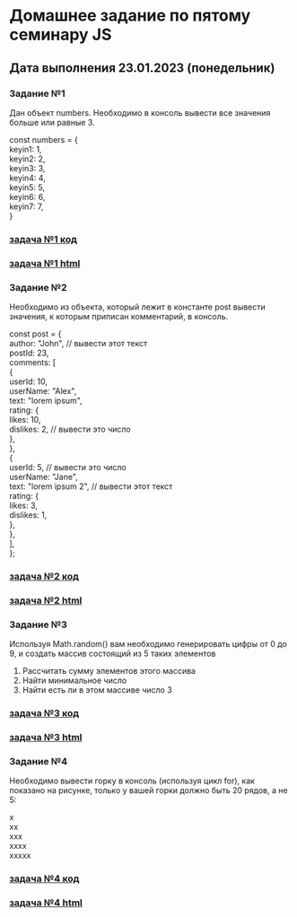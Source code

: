 # Домашнее задание по пятому семинару JS

## Дата выполнения 23.01.2023 (понедельник)


### Задание №1

Дан объект numbers. Необходимо в консоль вывести все значения больше или равные 3.

const numbers = {<br>
keyin1: 1,<br>
keyin2: 2,<br>
keyin3: 3,<br>
keyin4: 4,<br>
keyin5: 5,<br>
keyin6: 6,<br>
keyin7: 7,<br>
}



### [задача №1 код](https://github.com/olegsamy/4DZ_JS/blob/main/task_dz1/script.js) 

### [задача №1 html](https://olegsamy.github.io/4DZ_JS/task_dz1/index.html)



### Задание №2

Необходимо из объекта, который лежит в константе post вывести значения, к
которым приписан комментарий, в консоль.

  const post = {<br>
    author: "John", // вывести этот текст<br>
    postId: 23,<br>
    comments: [<br>
      {<br>
        userId: 10,<br>
        userName: "Alex",<br>
        text: "lorem ipsum",<br>
        rating: {<br>
          likes: 10,<br>
          dislikes: 2, // вывести это число<br>
        },<br>
      },<br>
      {<br>
        userId: 5, // вывести это число<br>
        userName: "Jane",<br>
        text: "lorem ipsum 2", // вывести этот текст<br>
        rating: {<br>
          likes: 3,<br>
          dislikes: 1,<br>
        },<br>
      },<br>
    ],<br>
  };<br>



### [задача №2 код](https://github.com/olegsamy/4DZ_JS/blob/main/task_dz2/script.js) 

### [задача №2 html](https://olegsamy.github.io/4DZ_JS/task_dz2/index.html)



### Задание №3

Используя Math.random() вам необходимо генерировать цифры от 0 до 9, и создать массив состоящий из 5 таких элементов
1. Рассчитать сумму элементов этого массива
2. Найти минимальное число
3. Найти есть ли в этом массиве число 3


### [задача №3 код](https://github.com/olegsamy/4DZ_JS/blob/main/task_dz3/script.js) 

### [задача №3 html](https://olegsamy.github.io/4DZ_JS/task_dz3/index.html)



### Задание №4

Необходимо вывести горку в консоль (используя цикл for), как показано на
рисунке, только у вашей горки должно быть 20 рядов, а не 5:

x<br>
xx<br>
xxx<br>
xxxx<br>
xxxxx<br>

### [задача №4 код](https://github.com/olegsamy/4DZ_JS/blob/main/task_dz4/script.js) 

### [задача №4 html](https://olegsamy.github.io/4DZ_JS/task_dz4/index.html)
